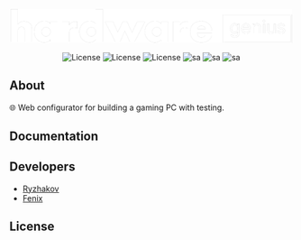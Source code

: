 <p align="center">
      <img src="https://github.com/pavel-ryzhakov/HardwareGenius/blob/master/src/Web/wwwroot/img/logo.png?raw=true" width="500">
</p>

<p align="center">
      <img src="https://img.shields.io/badge/-Avocadoz-000000?logo=overleaf" alt="License">
      <img src="https://img.shields.io/badge/-React 18.0-5b5b5b?logo=react" alt="License">
      <img src="https://img.shields.io/badge/-7.0-512BD4?logo=dotnet" alt="License">
      <img src="https://img.shields.io/badge/-2022-5C2D91?logo=visualstudio" alt="sa">
      <img src="https://img.shields.io/badge/-Sass-5C2D91?logo=sass" alt="sa">
      <img src="https://img.shields.io/npm/v/npm.svg?logo=nodedotjs" alt="sa"> 
</p>

## About

🌐 Web configurator for building a gaming PC with testing.

## Documentation


## Developers

- [Ryzhakov](https://github.com/pavel-ryzhakov)
- [Fenix](https://github.com/Fenix-NET)

## License
